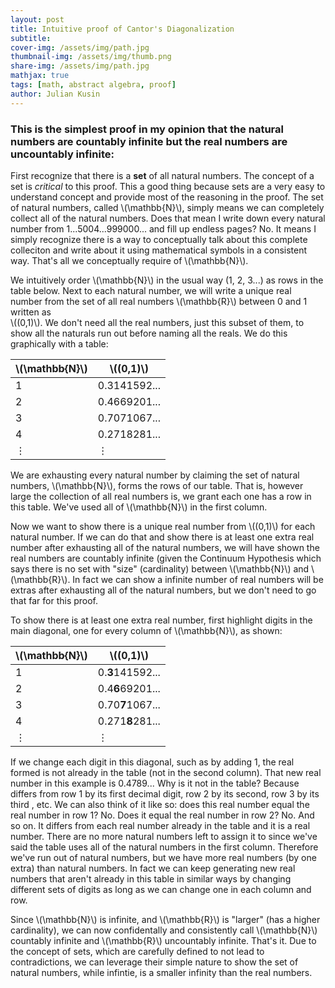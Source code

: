 ```yaml
---
layout: post
title: Intuitive proof of Cantor's Diagonalization
subtitle: 
cover-img: /assets/img/path.jpg
thumbnail-img: /assets/img/thumb.png
share-img: /assets/img/path.jpg
mathjax: true
tags: [math, abstract algebra, proof]
author: Julian Kusin
---
```


### This is the simplest proof in my opinion that the natural numbers are countably infinite but the real numbers are uncountably infinite:

First recognize that there is a **set** of all natural numbers. The concept of a set is *critical* to this proof. This a good thing because sets are a very easy to understand concept and provide most of the 
reasoning in the proof. The set of natural numbers, called \\(\mathbb{N}\\), simply means we can completely collect all of the natural numbers. Does that mean I write down every natural number from 1...5004...999000... and fill up 
endless pages? No. It means I simply recognize there is a way to conceptually talk about this complete colleciton and write about it using mathematical symbols in a consistent way. That's all we conceptually require of \\(\mathbb{N}\\).

We intuitively order \\(\mathbb{N}\\) in the usual way (1, 2, 3...) as rows in the table below. Next to each natural number, we will write a unique real number from the set of all real numbers \\(\mathbb{R}\\) between 0 and 1 written as \
\\((0,1)\\). We don't need all the real numbers, just this subset of them, to show all the naturals run out before naming all the reals. We do this graphically with a table:

|\\(\mathbb{N}\\) |\\((0,1)\\)   | 
--- | --- |
|1|0.3141592...|
|2|0.4669201...|
|3|0.7071067...|
|4|0.2718281...|
|⋮| ⋮           |

We are exhausting every natural number by claiming the set of natural numbers, \\(\mathbb{N}\\), forms the rows of our table. That is, however large the collection of all real numbers is, we grant each one has a row in this table.
We've used all of \\(\mathbb{N}\\) in the first column. 

Now we want to show there is a unique real number from \\((0,1)\\) for each natural number. If we can do that and show there is at least one extra real number after exhausting all of the natural numbers, we will have shown the real numbers
are countably infinite (given the Continuum Hypothesis which says there is no set with "size" (cardinality) between \\(\mathbb{N}\\) and \\(\mathbb{R}\\). In fact we can show a infinite number of real numbers will be extras after
exhausting all of the natural numbers, but we don't need to go that far for this proof.

To show there is at least one extra real number, first highlight digits in the main diagonal, one for every column of \\(\mathbb{N}\\), as shown:

|\\(\mathbb{N}\\) |\\((0,1)\\)   | 
--- | --- |
|1|0.**3**141592...|
|2|0.4**6**69201...|
|3|0.70**7**1067...|
|4|0.271**8**281...|
|⋮| ⋮           |

If we change each digit in this diagonal, such as by adding 1, the real formed is not already in the table (not in the second column). That new real number in this example is 0.4789... Why is it not in the table? Because differs from 
row 1 by its first decimal digit, row 2 by its second, row 3 by its third , etc. We can also think of it like so: does this real number equal the real number in row 1? No. Does it equal the real number in row 2? No. And so on. 
It differs from each real number already in the table and it is a real number. There are no more natural numbers left to assign it to since we've said the table uses all of the natural numbers in the first column. Therefore we've 
run out of natural numbers, but we have more real numbers (by one extra) than natural numbers. In fact we can keep generating new real numbers that aren't already in this table in similar ways by changing different sets of digits as long
as we can change one in each column and row. 

Since \\(\mathbb{N}\\) is infinite, and \\(\mathbb{R}\\) is "larger" (has a higher cardinality), we can now confidentally and consistently call \\(\mathbb{N}\\) countably infinite and \\(\mathbb{R}\\) uncountably infinite.
That's it. Due to the concept of sets, which are carefully defined to not lead to contradictions, we can leverage their simple nature to show the set of natural numbers, while infintie, is a smaller infinity than the real numbers. 



